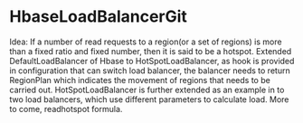 HbaseLoadBalancerGit
====================

Idea: If a number of read requests to a region(or a set of regions) is more than a fixed ratio and fixed number, then it is said to be a hotspot.
Extended DefaultLoadBalancer of Hbase to HotSpotLoadBalancer, as hook is provided in configuration that can switch load balancer, the balancer needs to return RegionPlan which indicates the movement of regions that needs to be carried out.
HotSpotLoadBalancer is further extended as an example in to two load balancers, which use different parameters to calculate load.
More to come, readhotspot formula.
